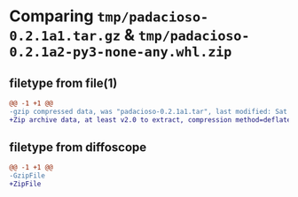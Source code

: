 # Comparing `tmp/padacioso-0.2.1a1.tar.gz` & `tmp/padacioso-0.2.1a2-py3-none-any.whl.zip`

## filetype from file(1)

```diff
@@ -1 +1 @@
-gzip compressed data, was "padacioso-0.2.1a1.tar", last modified: Sat May  6 22:28:10 2023, max compression
+Zip archive data, at least v2.0 to extract, compression method=deflate
```

## filetype from diffoscope

```diff
@@ -1 +1 @@
-GzipFile
+ZipFile
```

